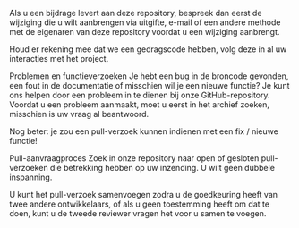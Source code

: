 Als u een bijdrage levert aan deze repository, bespreek dan eerst de wijziging die u wilt aanbrengen via uitgifte, e-mail of een andere methode met de eigenaren van deze repository voordat u een wijziging aanbrengt.

Houd er rekening mee dat we een gedragscode hebben, volg deze in al uw interacties met het project.

Problemen en functieverzoeken
Je hebt een bug in de broncode gevonden, een fout in de documentatie of misschien wil je een nieuwe functie? Je kunt ons helpen door een probleem in te dienen bij onze GitHub-repository. Voordat u een probleem aanmaakt, moet u eerst in het archief zoeken, misschien is uw vraag al beantwoord.

Nog beter: je zou een pull-verzoek kunnen indienen met een fix / nieuwe functie!

Pull-aanvraagproces
Zoek in onze repository naar open of gesloten pull-verzoeken die betrekking hebben op uw inzending. U wilt geen dubbele inspanning.

U kunt het pull-verzoek samenvoegen zodra u de goedkeuring heeft van twee andere ontwikkelaars, of als u geen toestemming heeft om dat te doen, kunt u de tweede reviewer vragen het voor u samen te voegen.
